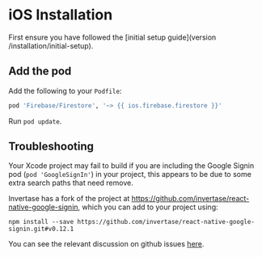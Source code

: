# iOS Installation

First ensure you have followed the [initial setup guide](version /installation/initial-setup).

## Add the pod

Add the following to your `Podfile`:

```ruby
pod 'Firebase/Firestore', '~> {{ ios.firebase.firestore }}'
```

Run `pod update`.

## Troubleshooting

Your Xcode project may fail to build if you are including the Google Signin pod (`pod 'GoogleSignIn'`) in your project, this appears to be due to some extra search paths that need remove.

Invertase has a fork of the project at https://github.com/invertase/react-native-google-signin, which you can add to your project using:

```
npm install --save https://github.com/invertase/react-native-google-signin.git#v0.12.1
```

You can see the relevant discussion on github issues [here](https://github.com/invertase/react-native-firebase/issues/758#issuecomment-358575691).
